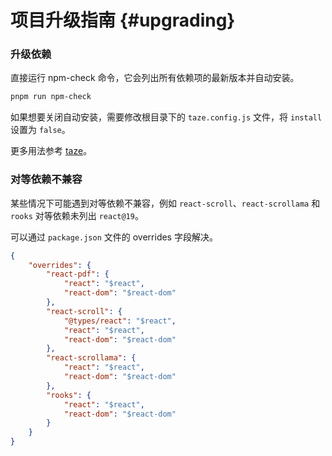 # 项目升级指南 {#upgrading}

### 升级依赖

直接运行 npm-check 命令，它会列出所有依赖项的最新版本并自动安装。

```bash
pnpm run npm-check
```

如果想要关闭自动安装，需要修改根目录下的 `taze.config.js` 文件，将 `install` 设置为 `false`。

更多用法参考 [taze](https://github.com/antfu-collective/taze?tab=readme-ov-file#config-file)。

### 对等依赖不兼容

某些情况下可能遇到对等依赖不兼容，例如 `react-scroll`、`react-scrollama` 和 `rooks` 对等依赖未列出 `react@19`。

可以通过 `package.json` 文件的 overrides 字段解决。

```json
{
	"overrides": {
		"react-pdf": {
			"react": "$react",
			"react-dom": "$react-dom"
		},
		"react-scroll": {
			"@types/react": "$react",
			"react": "$react",
			"react-dom": "$react-dom"
		},
		"react-scrollama": {
			"react": "$react",
			"react-dom": "$react-dom"
		},
		"rooks": {
			"react": "$react",
			"react-dom": "$react-dom"
		}
	}
}
```
